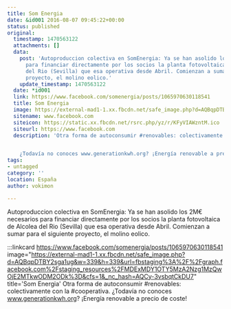 ```yaml
---
title: Som Energia
date: &id001 2016-08-07 09:45:22+00:00
status: published
original:
  timestamp: 1470563122
  attachments: []
  data:
    post: 'Autoproduccion colectiva en SomEnergia: Ya se han asolido los 2M€ necesarios
      para financiar directamente por los socios la planta fotovoltaica de Alcolea
      del Rio (Sevilla) que esa operativa desde Abril. Comienzan a sumar para el siguiente
      proyecto, el molino eolico.'
    update_timestamp: 1470563122
  date: *id001
  link: https://www.facebook.com/somenergia/posts/1065970630118541
  title: Som Energia
  image: https://external-mad1-1.xx.fbcdn.net/safe_image.php?d=AQBqpDTBY2sga1ug&w=339&h=339&url=fbstaging%3A%2F%2Fgraph.facebook.com%2Fstaging_resources%2FMDExMDY1OTY5MzA2Nzg1MzQwOjE2MTkwODM2ODk%3D&cfs=1&_nc_hash=AQCy-3vsbqtCkDU7
  sitename: www.facebook.com
  siteicon: https://static.xx.fbcdn.net/rsrc.php/yz/r/KFyVIAWzntM.ico
  siteurl: https://www.facebook.com
  description: 'Otra forma de autoconsumir #renovables: colectivamente con la #cooperativa.


    ¿Todavía no conoces www.generationkwh.org? ¡Energía renovable a precio de coste!'
tags:
- untagged
category: ''
location: España
author: vokimon

---
```

Autoproduccion colectiva en SomEnergia: Ya se han asolido los 2M€ necesarios para financiar directamente por los socios la planta fotovoltaica de Alcolea del Rio (Sevilla) que esa operativa desde Abril. Comienzan a sumar para el siguiente proyecto, el molino eolico.

:::linkcard https://www.facebook.com/somenergia/posts/1065970630118541 image="https://external-mad1-1.xx.fbcdn.net/safe_image.php?d=AQBqpDTBY2sga1ug&w=339&h=339&url=fbstaging%3A%2F%2Fgraph.facebook.com%2Fstaging_resources%2FMDExMDY1OTY5MzA2Nzg1MzQwOjE2MTkwODM2ODk%3D&cfs=1&_nc_hash=AQCy-3vsbqtCkDU7" title='Som Energia'
    Otra forma de autoconsumir #renovables: colectivamente con la #cooperativa.        ¿Todavía no conoces www.generationkwh.org? ¡Energía renovable a precio de coste!

